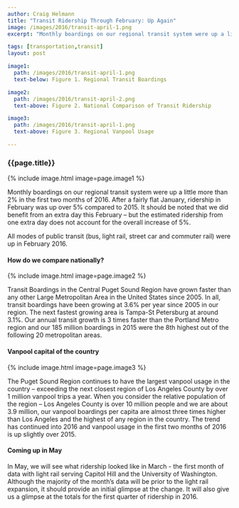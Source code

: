 ```yaml
---
author: Craig Helmann
title: "Transit Ridership Through February: Up Again"
image: /images/2016/transit-april-1.png
excerpt: "Monthly boardings on our regional transit system were up a little more than 2% in the first two months of 2016."

tags: [transportation,transit]
layout: post

image1:
  path: /images/2016/transit-april-1.png
  text-below: Figure 1. Regional Transit Boardings

image2:
  path: /images/2016/transit-april-2.png
  text-above: Figure 2. National Comparison of Transit Ridership

image3:
  path: /images/2016/transit-april-1.png
  text-above: Figure 3. Regional Vanpool Usage

---
```


### {{page.title}}

{% include image.html image=page.image1 %}

Monthly boardings on our regional transit system were up a little more than 2% in the first two months of 2016. After a fairly flat January, ridership in February was up over 5% compared to 2015.   It should be noted that we did benefit from an extra day this February – but the estimated ridership from one extra day does not account for the overall increase of 5%.

All modes of public transit (bus, light rail, street car and commuter rail) were up in February 2016.

#### How do we compare nationally?

{% include image.html image=page.image2 %}

Transit Boardings in the Central Puget Sound Region have grown faster than any other Large Metropolitan Area in the United States since 2005.  In all, transit boardings have been growing at 3.6% per year since 2005 in our region. The next fastest growing area is Tampa-St Petersburg at around 3.1%. Our annual transit growth is 3 times faster than the Portland Metro region and our 185 million boardings in 2015 were the 8th highest out of the following 20 metropolitan areas.

#### Vanpool capital of the country

{% include image.html image=page.image3 %}

The Puget Sound Region continues to have the largest vanpool usage in the country – exceeding the next closest region of Los Angeles County by over 1 million vanpool trips a year. When you consider the relative population of the region – Los Angeles County is over 10 million people and we are about 3.9 million, our vanpool boardings per capita are almost three times higher than Los Angeles and the highest of any region in the country. The trend has continued into 2016 and vanpool usage in the first two months of 2016 is up slightly over 2015.

#### Coming up in May

In May, we will see what ridership looked like in March - the first month of data with light rail serving Capitol Hill and the University of Washington. Although the majority of the month’s data will be prior to the light rail expansion, it should provide an initial glimpse at the change. It will also give us a glimpse at the totals for the first quarter of ridership in 2016.
